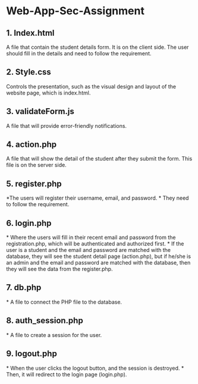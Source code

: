 # Web-App-Sec-Assignment

<h2>1. Index.html</h2> 
A file that contain the student details form. It is on the client side. The user should fill in the details and need to follow the requirement.

<h2>2. Style.css</h2> 
Controls the presentation, such as the visual design and layout of the website page, which is index.html.

<h2>3. validateForm.js</h2> 
A file that will provide error-friendly notifications.

<h2>4. action.php</h2> 
A file that will show the detail of the student after they submit the form. This file is on the server side.

<h2>5. register.php</h2> 
*The users will register their username, email, and password. 
* They need to follow the requirement.

<h2>6. login.php</h2> 
* Where the users will fill in their recent email and password from the registration.php, which will be authenticated and authorized first. 
* If the user is a student and the email and password are matched with the database, they will see the student detail page (action.php), but if he/she is an admin and the email and password are matched with the database, then they will see the data from the register.php.

<h2>7. db.php</h2> 
* A file to connect the PHP file to the database.

<h2>8. auth_session.php</h2> 
* A file to create a session for the user.

<h2>9. logout.php</h2> 
* When the user clicks the logout button, and the session is destroyed. 
* Then, it will redirect to the login page (login.php).

